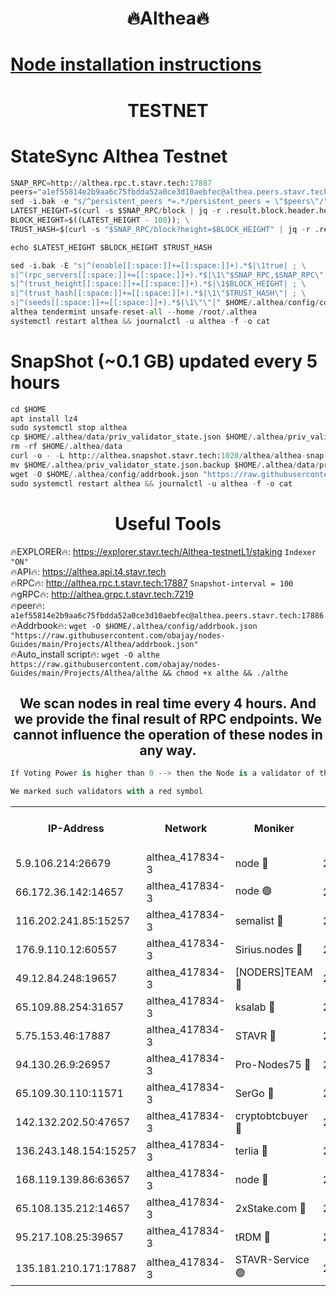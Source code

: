 <h1 align="center"> 🔥Althea🔥</h1>

[Node installation instructions](https://github.com/obajay/nodes-Guides/tree/main/Projects/Althea)
=

<h1 align="center"> TESTNET</h1>

# StateSync Althea Testnet
```python
SNAP_RPC=http://althea.rpc.t.stavr.tech:17887
peers="a1ef55814e2b9aa6c75fbdda52a0ce3d10aebfec@althea.peers.stavr.tech:17886"
sed -i.bak -e "s/^persistent_peers *=.*/persistent_peers = \"$peers\"/" $HOME/.althea/config/config.toml
LATEST_HEIGHT=$(curl -s $SNAP_RPC/block | jq -r .result.block.header.height); \
BLOCK_HEIGHT=$((LATEST_HEIGHT - 100)); \
TRUST_HASH=$(curl -s "$SNAP_RPC/block?height=$BLOCK_HEIGHT" | jq -r .result.block_id.hash)

echo $LATEST_HEIGHT $BLOCK_HEIGHT $TRUST_HASH

sed -i.bak -E "s|^(enable[[:space:]]+=[[:space:]]+).*$|\1true| ; \
s|^(rpc_servers[[:space:]]+=[[:space:]]+).*$|\1\"$SNAP_RPC,$SNAP_RPC\"| ; \
s|^(trust_height[[:space:]]+=[[:space:]]+).*$|\1$BLOCK_HEIGHT| ; \
s|^(trust_hash[[:space:]]+=[[:space:]]+).*$|\1\"$TRUST_HASH\"| ; \
s|^(seeds[[:space:]]+=[[:space:]]+).*$|\1\"\"|" $HOME/.althea/config/config.toml
althea tendermint unsafe-reset-all --home /root/.althea
systemctl restart althea && journalctl -u althea -f -o cat
```
# SnapShot (~0.1 GB) updated every 5 hours
```python
cd $HOME
apt install lz4
sudo systemctl stop althea
cp $HOME/.althea/data/priv_validator_state.json $HOME/.althea/priv_validator_state.json.backup
rm -rf $HOME/.althea/data
curl -o - -L http://althea.snapshot.stavr.tech:1020/althea/althea-snap.tar.lz4 | lz4 -c -d - | tar -x -C $HOME/.althea --strip-components 2
mv $HOME/.althea/priv_validator_state.json.backup $HOME/.althea/data/priv_validator_state.json
wget -O $HOME/.althea/config/addrbook.json "https://raw.githubusercontent.com/obajay/nodes-Guides/main/Projects/Althea/addrbook.json"
sudo systemctl restart althea && journalctl -u althea -f -o cat
```
 <h1 align="center"> Useful Tools</h1>
 
🔥EXPLORER🔥: https://explorer.stavr.tech/Althea-testnetL1/staking        `Indexer "ON"` \
🔥API🔥:      https://althea.api.t4.stavr.tech \
🔥RPC🔥:      http://althea.rpc.t.stavr.tech:17887              `Snapshot-interval = 100` \
🔥gRPC🔥:     http://althea.grpc.t.stavr.tech:7219 \
🔥peer🔥:     `a1ef55814e2b9aa6c75fbdda52a0ce3d10aebfec@althea.peers.stavr.tech:17886` \
🔥Addrbook🔥: ```wget -O $HOME/.althea/config/addrbook.json "https://raw.githubusercontent.com/obajay/nodes-Guides/main/Projects/Althea/addrbook.json"``` \
🔥Auto_install script🔥:  `wget -O althe https://raw.githubusercontent.com/obajay/nodes-Guides/main/Projects/Althea/althe && chmod +x althe && ./althe`



<h2 align="center"> We scan nodes in real time every 4 hours. And we provide the final result of RPC endpoints.
We cannot influence the operation of these nodes in any way. </h2>

```python
If Voting Power is higher than 0 --> then the Node is a validator of the network and may be subject to attack and be a potential threat to the chain.
```
```python
We marked such validators with a red symbol
```

<table><tr><th>IP-Address</th><th>Network</th><th>Moniker</th><th>Latest Block Height</th><th>Earliest Block Height</th><th>Catching Up</th><th>Voting Power</th><th>Scan Time</th></tr><tr><td>5.9.106.214:26679</td><td>althea_417834-3</td><td>node 🔴</td><td>2010583</td><td>1</td><td>False</td><td>975</td><td>2023-11-20T10:22:15.774389946UTC</td></tr><tr><td>66.172.36.142:14657</td><td>althea_417834-3</td><td>node 🟢</td><td>2010584</td><td>165</td><td>False</td><td>0</td><td>2023-11-20T10:22:20.260238228UTC</td></tr><tr><td>116.202.241.85:15257</td><td>althea_417834-3</td><td>semalist 🔴</td><td>2010583</td><td>482001</td><td>False</td><td>1108</td><td>2023-11-20T10:22:15.132337224UTC</td></tr><tr><td>176.9.110.12:60557</td><td>althea_417834-3</td><td>Sirius.nodes 🔴</td><td>2010583</td><td>496001</td><td>False</td><td>1256</td><td>2023-11-20T10:22:14.636848182UTC</td></tr><tr><td>49.12.84.248:19657</td><td>althea_417834-3</td><td>[NODERS]TEAM 🔴</td><td>2010583</td><td>542401</td><td>False</td><td>1</td><td>2023-11-20T10:22:17.109797744UTC</td></tr><tr><td>65.109.88.254:31657</td><td>althea_417834-3</td><td>ksalab 🔴</td><td>2010583</td><td>1335001</td><td>False</td><td>1396</td><td>2023-11-20T10:22:16.491265473UTC</td></tr><tr><td>5.75.153.46:17887</td><td>althea_417834-3</td><td>STAVR 🔴</td><td>2010584</td><td>1471101</td><td>False</td><td>1615</td><td>2023-11-20T10:22:22.560908506UTC</td></tr><tr><td>94.130.26.9:26957</td><td>althea_417834-3</td><td>Pro-Nodes75 🔴</td><td>2010583</td><td>1910583</td><td>False</td><td>980</td><td>2023-11-20T10:22:14.370763842UTC</td></tr><tr><td>65.109.30.110:11571</td><td>althea_417834-3</td><td>SerGo 🔴</td><td>2010583</td><td>1910583</td><td>False</td><td>999</td><td>2023-11-20T10:22:16.867610107UTC</td></tr><tr><td>142.132.202.50:47657</td><td>althea_417834-3</td><td>cryptobtcbuyer 🔴</td><td>2010583</td><td>1910583</td><td>False</td><td>9</td><td>2023-11-20T10:22:17.395913930UTC</td></tr><tr><td>136.243.148.154:15257</td><td>althea_417834-3</td><td>terlia 🔴</td><td>2010582</td><td>1943001</td><td>False</td><td>1011</td><td>2023-11-20T10:22:10.015102159UTC</td></tr><tr><td>168.119.139.86:63657</td><td>althea_417834-3</td><td>node 🔴</td><td>2010583</td><td>1957001</td><td>False</td><td>1009</td><td>2023-11-20T10:22:14.887103017UTC</td></tr><tr><td>65.108.135.212:14657</td><td>althea_417834-3</td><td>2xStake.com 🔴</td><td>2010583</td><td>1973401</td><td>False</td><td>1685</td><td>2023-11-20T10:22:15.519901124UTC</td></tr><tr><td>95.217.108.25:39657</td><td>althea_417834-3</td><td>tRDM 🔴</td><td>2010585</td><td>1999001</td><td>False</td><td>1018</td><td>2023-11-20T10:22:24.929741616UTC</td></tr><tr><td>135.181.210.171:17887</td><td>althea_417834-3</td><td>STAVR-Service 🟢</td><td>2010583</td><td>2008901</td><td>False</td><td>0</td><td>2023-11-20T10:22:16.129482346UTC</td></tr></table>
